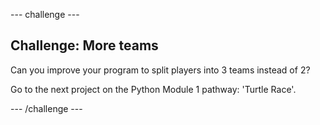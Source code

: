 --- challenge ---
## Challenge: More teams
Can you improve your program to split players into 3 teams instead of 2?

Go to the next project on the Python Module 1 pathway: 'Turtle Race'.

--- /challenge ---
